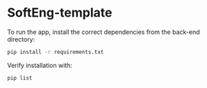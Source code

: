 # SoftEng-template

To run the app, install the correct dependencies from the back-end directory:
```bash
pip install -r requirements.txt
```

Verify installation with:
```bash
pip list
```